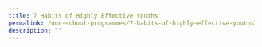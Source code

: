 ```yaml
---
title: 7 Habits of Highly Effective Youths
permalink: /our-school-programmes/7-habits-of-highly-effective-youths
description: ""
---
```

